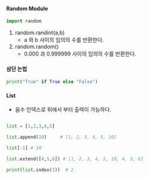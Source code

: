 #### Random Module

```python
import random
```

1. random.randint(a,b)
   - a 와 b 사이의 임의의 수를 반환한다.
2. random.random()
   - 0.000 과 0.999999 사이의 임의의 수를 반환한다.

#### 삼단 논법

```python
print("True" if True else "False")
```

#### List

- 음수 인덱스로 뒤에서 부터 출력이 가능하다.

```python

list = [1,2,3,4,5]

list.append(10)     # [1, 2, 3, 4, 5, 10]

list[-1] # 10

list.extend([4,5,6]) # [1, 2, 3, 4, 5, 10, 4, 5, 6]

print(list.index(3))  # 2

```
